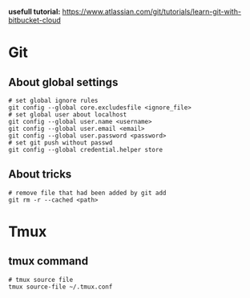 **usefull tutorial:** https://www.atlassian.com/git/tutorials/learn-git-with-bitbucket-cloud

# Git

## About global settings

``` shell
# set global ignore rules
git config --global core.excludesfile <ignore_file>
# set global user about localhost
git config --global user.name <username>
git config --global user.email <email>
git config --global user.password <password>
# set git push without passwd
git config --global credential.helper store
```

## About tricks

``` shell
# remove file that had been added by git add
git rm -r --cached <path>
```

# Tmux

## tmux command

```shell
# tmux source file
tmux source-file ~/.tmux.conf
```

